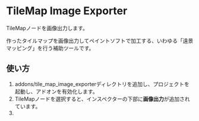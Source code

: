 # TileMap Image Exporter

TileMapノードを画像出力します。

作ったタイルマップを画像出力してペイントソフトで加工する、いわゆる「遠景マッピング」を行う補助ツールです。

## 使い方

1. addons/tile_map_image_exporterディレクトリを追加し、プロジェクトを起動し、アドオンを有効化します。
2. TileMapノードを選択すると、インスペクターの下部に**画像出力**が追加されています。
3. 
